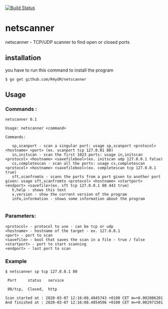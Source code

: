 [![Build Status](https://travis-ci.org/R4yGM/netscanner.svg?branch=master)](https://travis-ci.org/R4yGM/netscanner)
# netscanner
netscanner - TCP/UDP scanner to find open or closed ports
## installation 
you have to run this command to install the program
```shell
$ go get github.com/R4yGM/netscanner
```

## Usage
### Commands :
```shell
netscanner 0.1

Usage: netscanner <command>

Commands:

   sp,scanport - scan a singular port: usage sp,scanport <protocol> <hostname> <port> (ex. scanport tcp 127.0.01 80)
   in,initscan - scan the first 1023 ports: usage in,initscan <protocol> <hostname> <savefilebool>(ex. initscan udp 127.0.0.1 false)
   cs,completescan - scan all the ports: usage cs,completescan <protocol> <hostname> <savefilebool>(ex. completescan tcp 127.0.0.1 true)
   sft,scanfromto - scann the ports from a port given to another port given: usage sft,scanfromto <protocol> <hostname> <startport> <endport> <savefile>(ex. sft tcp 127.0.0.1 80 443 true)
   h,help - shows this text
   v,version - show the current version of the program
   info,information - shows some information about the program
   
``` 
### Parameters:

```
<protocol> - protocol to use - can be tcp or udp
<hostname> - hostname of the target - ex. 127.0.0.1
<port> - port to scan
<savefile> - bool that saves the scan in a file - true / false
<startport> - port to start scanning
<endport> - last port to scan
```
### Example

```
$ netscanner sp tcp 127.0.0.1 80

 Port     status   service

 80/tcp,  Closed,  http

Scan started at : 2020-03-07 12:16:08.4845743 +0100 CET m=+0.002086201
And finished at : 2020-03-07 12:16:08.4854596 +0100 CET m=+0.002971501

```

